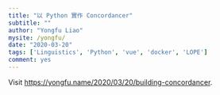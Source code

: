 ```yaml
---
title: "以 Python 實作 Concordancer"
subtitle: ""
author: "Yongfu Liao"
mysite: /yongfu/
date: "2020-03-20"
tags: ['Linguistics', 'Python', 'vue', 'docker', 'LOPE']
comment: yes
---
```



Visit <https://yongfu.name/2020/03/20/building-concordancer>.